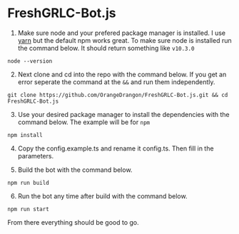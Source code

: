# FreshGRLC-Bot.js

1. Make sure node and your prefered package manager is installed. I use [yarn](https://github.com/yarnpkg/yarn/) but the default npm works great. To make sure node is installed run the command below. It should return something like `v10.3.0`
```
node --version
```

2. Next clone and cd into the repo with the command below. If you get an error seperate the command at the `&&` and run them independently.
```
git clone https://github.com/OrangeDrangon/FreshGRLC-Bot.js.git && cd FreshGRLC-Bot.js
```

3. Use your desired package manager to install the dependencies with the command below. The example will be for `npm`   
```
npm install
```

4. Copy the config.example.ts and rename it config.ts. Then fill in the parameters.

5. Build the bot with the command below.
```
npm run build
```

6. Run the bot any time after build with the command below.
```
npm run start
```

From there everything should be good to go.